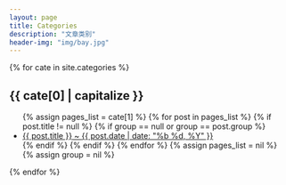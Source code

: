 ```yaml
---
layout: page
title: Categories
description: "文章类别"
header-img: "img/bay.jpg"
---
```



<div id="post-list">
{% for cate in site.categories %}
<h2 id="{{ cate[0] }}">{{ cate[0] | capitalize }}</h2>
<ul class="post-list">
{% assign pages_list = cate[1] %}
{% for post in pages_list %}
{% if post.title != null %}
{% if group == null or group == post.group %}
<li><a href="{{ site.baseurl }}{{ post.url }}">{{ post.title }}<span class="entry-date"> ~ <time datetime="{{ post.date | date_to_xmlschema }}" itemprop="datePublished">{{ post.date | date: "%b %d, %Y" }}</time></a></li>
{% endif %}
{% endif %}
{% endfor %}
{% assign pages_list = nil %}
{% assign group = nil %}
</ul>
{% endfor %}
</div>
